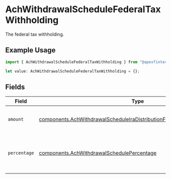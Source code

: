 # AchWithdrawalScheduleFederalTaxWithholding

The federal tax withholding.

## Example Usage

```typescript
import { AchWithdrawalScheduleFederalTaxWithholding } from "@apexfintechsolutions/ascend-sdk/models/components";

let value: AchWithdrawalScheduleFederalTaxWithholding = {};
```

## Fields

| Field                                                                                                                                                                    | Type                                                                                                                                                                     | Required                                                                                                                                                                 | Description                                                                                                                                                              | Example                                                                                                                                                                  |
| ------------------------------------------------------------------------------------------------------------------------------------------------------------------------ | ------------------------------------------------------------------------------------------------------------------------------------------------------------------------ | ------------------------------------------------------------------------------------------------------------------------------------------------------------------------ | ------------------------------------------------------------------------------------------------------------------------------------------------------------------------ | ------------------------------------------------------------------------------------------------------------------------------------------------------------------------ |
| `amount`                                                                                                                                                                 | [components.AchWithdrawalScheduleIraDistributionFederalTaxWithholdingAmount](../../models/components/achwithdrawalscheduleiradistributionfederaltaxwithholdingamount.md) | :heavy_minus_sign:                                                                                                                                                       | Fixed USD amount to withhold for taxes.                                                                                                                                  | {<br/>"value": "1.23"<br/>}                                                                                                                                              |
| `percentage`                                                                                                                                                             | [components.AchWithdrawalSchedulePercentage](../../models/components/achwithdrawalschedulepercentage.md)                                                                 | :heavy_minus_sign:                                                                                                                                                       | Percentage of total disbursement amount to withhold for taxes.                                                                                                           | {<br/>"value": "11.25"<br/>}                                                                                                                                             |